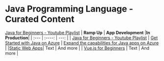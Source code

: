 # Java Programming Language - Curated Content

[Java for Beginners - Youtube Playlist](https://www.youtube.com/playlist?list=PLlrxD0HtieHgX3ExVDMlKjdN8LJsks2CM)
| **Ramp Up**   | **App Development** |**In Production**|
| :---        |    :----:   |          ---: |
|  [Java for Beginners - Youtube Playlist](https://www.youtube.com/playlist?list=PLlrxD0HtieHgX3ExVDMlKjdN8LJsks2CM)   |  [Get Started with Java on Azure](https://docs.microsoft.com/en-us/learn/paths/get-started-java-azure/)       |  [Expand the capabilities for Java apps on Azure](https://docs.microsoft.com/en-us/learn/paths/expand-capabilities-java-azure/)    |
|[Static Web Apps](https://www.youtube.com/playlist?list=PLlrxD0HtieHgMPeBaDQFx9yNuFxx6S1VG)| Text        | And more      |
| [Vue.js for Beginners](https://www.youtube.com/playlist?list=PLlrxD0HtieHh33qHLWEN9uv43ie17lYqA)   | Text        | And more      |

